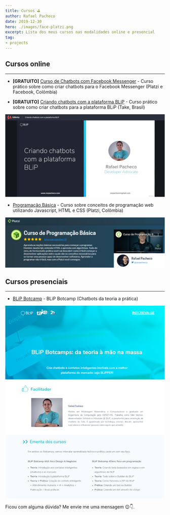 ```yaml
---
title: Cursos ⛳
author: Rafael Pacheco
date: 2019-12-30
hero: ./images/face-platzi.png
excerpt: Lista dos meus cursos nas modalidades online e presencial
tag: 
- projects
---
```


## Cursos online
-----------------------------

* **[GRATUITO]** [Curso de Chatbots com Facebook Messenger](https://www.facebook.com/groups/DevCSaoPaulo/learning_content/?filter=489591444944808) - Curso prático sobre como criar chatbots para o Facebook Messenger (Platzi e Facebook, Colômbia)

<!-- ![Imagem de banner do curso de Chatbots com Facebook Messenger](./images/face-platzi.png) -->

* **[GRATUITO]** [Criando chatbots com a plataforma BLiP](https://www.udemy.com/course/criando-chatbots-com-a-plataforma-blip/) - Curso prático sobre como criar chatbots para a plataforma BLiP (Take, Brasil)

![Imagem de banner do curso Criando chatbots com a plataforma BLiP](./images/blip-udemy.png)

* [Programação Básica](https://platzi.com.br/cursos/programacao-basica/) - Curso sobre conceitos de programação web utilizando Javascript, HTML e CSS (Platzi, Colômbia)

![Imagem de banner do curso de Programção Básica](./images/platzi-programacao.png)

## Cursos presenciais
-----------------------------

* [BLiP Botcamp](https://botcamp.blip.ai) - BLiP Botcamp (Chatbots da teoria a prática)

![Imagem de banner do curso BLiP Botcamp](./images/botcamp.png)

Ficou com alguma dúvida? Me envie me uma mensagem 😉👇.